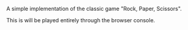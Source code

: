 A simple implementation of the classic game "Rock, Paper, Scissors".

This is will be played entirely through the browser console.